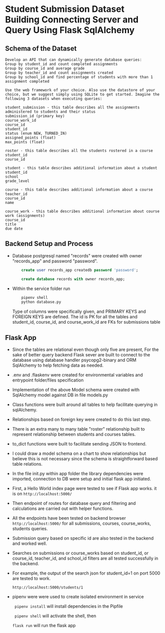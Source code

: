 # Student Submission Dataset Building Connecting Server and Query Using Flask SqlAlchemy


## Schema of the Dataset
    Develop an API that can dynamically generate database queries:
    Group by student_id and count completed assignments
    Group by course_id and average grade
    Group by teacher_id and count assignments created
    Group by school_id and find percentage of students with more than 1 assignment completed

    Use the web framework of your choice. Also use the datastore of your choice, but we suggest simply using SQLite to get started. Imagine the following 3 datasets when executing queries:

    student_submission - this table describes all the assignments administered to students and their status
    submission_id (primary key)
    course_work_id
    course_id
    student_id
    status (enum NEW, TURNED_IN)
    assigned_points (float)
    max_points (float)

    roster - this table describes all the students rostered in a course
    student_id
    course_id

    student - this table describes additional information about a student
    student_id
    school
    grade_level

    course - this table describes additional information about a course
    teacher_id
    course_id
    name

    course_work - this table describes additional information about course work (assignments)
    course_id
    title
    due date

## Backend Setup and Process

- Database postgresql named "records" were created with owner "records_app" and password "password".

    ```sql
        create user records_app createdb password 'password';
    ```

    ```sql
        create database records with owner records_app;
    ```

- Within the service folder run

    ```bash
        pipenv shell
        python database.py
    ```

    Type of columns were specifically given, and PRIMARY KEYS and FOREIGN KEYS are defined.
    The id is PK for all the tables and student_id, course_id, and course_work_id are FKs for submissions table


## Flask App

- Since the tables are relational even though only five are present, For the sake of better query backend Flask sever are built to connect to the database using database handler psycopg2-binary and ORM SqlAlchemy to help fetching data as needed.

- .env and .flaskenv were created for environmental variables and entrypoint folder/files specification

- Implementation of the above Model schema were created with SqlAlchemy model against DB in file models.py

- Class functions were built around all tables to help facilitate querying in sqlAlchemy.

- Relationships based on foreign key were created to do this last step.

- There is an extra many to many table "roster" relationship built to represent relationship between students and courses tables.

- to_dict functions were built to facilitate sending JSON to frontend.

- I could draw a model schema on a chart to show relationships but believe this is not necessary since the schema is straightforward based table relations.

- In the file init.py within app folder the library dependencies were imported, connection to DB were setup and   initial flask app initiated.

- First, a Hello World index page were tested to see if Flask app works. it is on ```http://localhost:5000/```

- Then endpoint of routes for database query and filtering and calculations are carried out with helper functions.

- All the endpoints have been tested on backend browser ```http://localhost:5000/``` for all submissions, courses, course_works, students queries.

- Submission query based on specific id are also tested in the backend and worked well.

- Searches on submissions or course_works based on student_id, or course_id, teacher_id, and school_id filters are all tested successfully in the backend.

- For example, the output of the search json for student_id=1 on port 5000 are tested to work.

    ```http://localhost:5000/students/1```

- pipenv were were used to create isolated environment in service

    ``` pipenv install``` will install dependencies in the Pipfile

    ``` pipenv shell``` will activate the shell, then

    ``` flask run ``` will run the flask app
